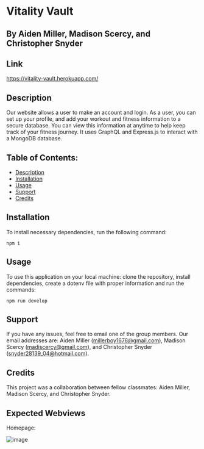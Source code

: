 # Vitality Vault

## By Aiden Miller, Madison Scercy, and Christopher Snyder


## Link

https://vitality-vault.herokuapp.com/

## Description

Our website allows a user to make an account and login.  As a user, you can set up your profile, and add your workout and fitness information to a secure database.  You can view this information at anytime to help keep track of your fitness journey.  It uses GraphQL and Express.js to interact with a MongoDB database. 

## Table of Contents:
* [Description](#description)
* [Installation](#installation)
* [Usage](#usage)
* [Support](#support)
* [Credits](#credits)


## Installation

 To install necessary dependencies, run the following command:
  ```
  npm i
  ```

## Usage

To use this application on your local machine: clone the repository, install dependencies, create a dotenv file with proper information and run the commands:
```
npm run develop
```

## Support

If you have any issues, feel free to email one of the group members.  Our email addresses are: Aiden Miller (millerboy1676@gmail.com), Madison Scercy (madiscercy@gmail.com), and Christopher Snyder (snyder28139_04@hotmail.com). 

## Credits

This project was a collaboration between fellow classmates: Aiden Miller, Madison Scercy, and Christopher Snyder.  

## Expected Webviews

Homepage:

![image](https://github.com/AidenMiller123/Book-Search-Engine/assets/123018143/53c98ffa-2b78-4b12-9807-b81562537a06) 
